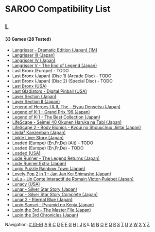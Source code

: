 # SAROO Compatibility List

## L

#### 33 Games (28 Tested)

- [Langrisser - Dramatic Edition (Japan) (1M)](../Regions/Japan/T-2507G/01/README.md)
- [Langrisser III (Japan)](../Regions/Japan/T-2502G/01/README.md)
- [Langrisser IV (Japan)](../Regions/Japan/T-2505G/01/README.md)
- [Langrisser V - The End of Legend (Japan)](../Regions/Japan/T-2509G/01/README.md)
- Last Bronx (Europe) - TODO
- Last Bronx (Japan) (Disc 1) (Arcade Disc) - TODO
- Last Bronx (Japan) (Disc 2) (Special Disc) - TODO
- [Last Bronx (USA)](../Regions/USA/MK-81078/01/README.md)
- [Last Gladiators - Digital Pinball (USA)](../Regions/USA/T-4804H/01/README.md)
- [Layer Section (Japan)](../Regions/Japan/T-1101G/01/README.md)
- [Layer Section II (Japan)](../Regions/Japan/T-26409G/01/README.md)
- [Legend of Heroes I & II, The - Eiyuu Densetsu (Japan)](../Regions/Japan/T-37101G/01/README.md)
- [Legend of K-1 - Grand Prix '96 (Japan)](../Regions/Japan/T-7503G/01/README.md)
- [Legend of K-1 - The Best Collection (Japan)](../Regions/Japan/T-7501G/01/README.md)
- [LifeScape - Seimei 40 Okunen Haruka na Tabi (Japan)](../Regions/Japan/T-26405G/01/README.md)
- [LifeScape 2 - Body Bionics - Kyoui no Shouuchuu Jintai (Japan)](../Regions/Japan/T-26411G/01/README.md)
- [Linda³ Kanzenban (Japan)](../Regions/Japan/T-2112G/01/README.md)
- [Linkle Liver Story (Japan)](../Regions/Japan/GS-9055/01/README.md)
- Loaded (Europe) (En,Fr,De) (Alt) - TODO
- Loaded (Europe) (En,Fr,De) - TODO
- [Loaded (USA)](../Regions/USA/T-12519H/01/README.md)
- [Lode Runner - The Legend Returns (Japan)](../Regions/Japan/T-25101G/01/README.md)
- [Lode Runner Extra (Japan)](../Regions/Japan/T-25103G/01/README.md)
- [Logic Puzzle Rainbow Town (Japan)](../Regions/Japan/T-4303G/01/README.md)
- [Lovely Pop 2 in 1 - Jan Jan Koi Shimasho (Japan)](../Regions/Japan/T-5801G/01/README.md)
- [LuLu - Un Conte Interactif de Romain Victor-Pujebet (Japan)](../Regions/Japan/GS-9118/01/README.md)
- [Lunacy (USA)](../Regions/USA/T-14403H/01/README.md)
- [Lunar - Silver Star Story (Japan)](../Regions/Japan/T-27901G/01/README.md)
- [Lunar - Silver Star Story Complete (Japan)](../Regions/Japan/T-27904G/01/README.md)
- [Lunar 2 - Eternal Blue (Japan)](../Regions/Japan/T-27906G/01/README.md)
- [Lupin Sansei - Pyramid no Kenja (Japan)](../Regions/Japan/T-2004G/01/README.md)
- [Lupin the 3rd - The Master File (Japan)](../Regions/Japan/T-18801G/01/README.md)
- [Lupin the 3rd Chronicles (Japan)](../Regions/Japan/T-18804G/01/README.md)

Navigation:
[# (0-9)](./09.md) [A](./A.md) [B](./B.md) [C](./C.md) [D](./D.md) [E](./E.md) [F](./F.md) [G](./G.md) [H](./H.md) [I](./I.md) [J](./J.md) [K](./K.md) **L** [M](./M.md) [N](./N.md) [O](./O.md) [P](./P.md) [Q](./Q.md) [R](./R.md) [S](./S.md) [T](./T.md) [U](./U.md) [V](./V.md) [W](./W.md) [X](./X.md) [Y](./Y.md) [Z](./Z.md)

